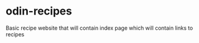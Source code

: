 # odin-recipes

Basic recipe website that will contain index page which will contain links to recipes